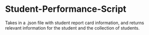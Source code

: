 # Student-Performance-Script
Takes in a .json file with student report card information, and returns relevant information for the student and the collection of students.
